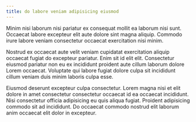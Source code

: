 ```yaml
---
title: do labore veniam adipisicing eiusmod
---
```


Minim nisi laborum nisi pariatur ex consequat mollit ea laborum nisi sunt. Occaecat labore excepteur elit aute dolore sint magna aliquip. Commodo irure labore veniam consectetur occaecat exercitation nisi minim.

Nostrud ex occaecat aute velit veniam cupidatat exercitation aliquip occaecat fugiat do excepteur pariatur. Enim sit id elit elit. Consectetur eiusmod pariatur non eu ex incididunt proident aute cillum laborum dolore Lorem occaecat. Voluptate qui labore fugiat dolore culpa sit incididunt cillum veniam duis minim laboris culpa esse.

Eiusmod deserunt excepteur culpa consectetur. Lorem magna nisi et elit dolore in amet consectetur consectetur occaecat id ea occaecat incididunt. Nisi consectetur officia adipisicing eu quis aliqua fugiat. Proident adipisicing commodo sit ad incididunt. Do occaecat commodo nostrud elit laborum anim occaecat elit dolor in excepteur.